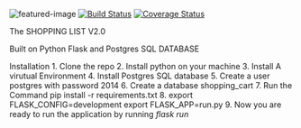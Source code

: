 ![featured-image](https://raw.githubusercontent.com/lennykamande/Shopping-List-V2/master/shopping-list.jpg)
[![Build Status](https://travis-ci.org/lennykamande/Shopping-List-V2.svg?branch=master)](https://travis-ci.org/lennykamande/Shopping-List-V2)
<a href='https://coveralls.io/github/lennykamande/Shopping-List-V2?branch=master'><img src='https://coveralls.io/repos/github/lennykamande/Shopping-List-V2/badge.svg?branch=master' alt='Coverage Status' /></a>

The SHOPPING LIST V2.0

Built on Python Flask and Postgres SQL DATABASE

Installation
    1. Clone the repo
    2. Install python on your machine 
    3. Install A virutual Environment
    4. Install Postgres SQL database
    5. Create a user postgres with password 2014
    6. Create a database shopping_cart
    7. Run the Command pip install -r requirements.txt
    8. export FLASK_CONFIG=development
       export FLASK_APP=run.py
    9. Now you are ready to run the application by running *flask run*

